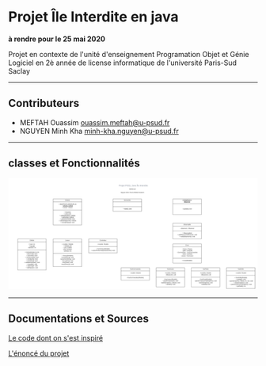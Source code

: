 # Projet Île Interdite en java
**à rendre pour le 25 mai 2020**

Projet en contexte de l'unité d'enseignement Programation Objet et Génie Logiciel en 2è année de license informatique de l'université Paris-Sud Saclay

---
## Contributeurs

- MEFTAH Ouassim <ouassim.meftah@u-psud.fr>
- NGUYEN Minh Kha <minh-kha.nguyen@u-psud.fr> 

---
## classes et Fonctionnalités

![Test Image 7](https://github.com/Ouassimmeftah/projetJava2020/blob/minh-kha/UML%20Class.png)

---

## Documentations et Sources

[Le code dont on s'est inspiré](https://www.lri.fr/~blsk/POGL/Notes/Conway.html)
 
[L'énoncé du projet](https://www.lri.fr/~blsk/POGL/IleInterdite.pdf)

